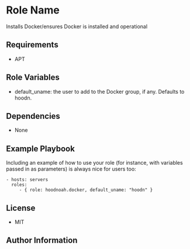 Role Name
=========

Installs Docker/ensures Docker is installed and operational

Requirements
------------
- APT 

Role Variables
--------------

- default_uname: the user to add to the Docker group, if any. Defaults to hoodn.

Dependencies
------------

- None

Example Playbook
----------------

Including an example of how to use your role (for instance, with variables passed in as parameters) is always nice for users too:

    - hosts: servers
      roles:
         - { role: hoodnoah.docker, default_uname: "hoodn" }

License
-------

- MIT

Author Information
------------------

